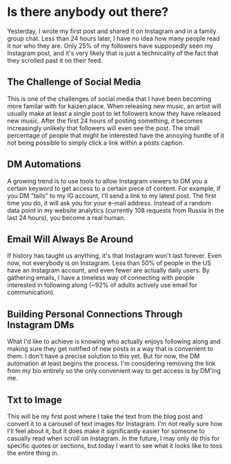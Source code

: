 # Is there anybody out there?

Yesterday, I wrote my first post and shared it on Instagram and in a family group chat. Less than 24 hours later, I have no idea how many people read it nor who they are. Only 25% of my followers have supposedly seen my Instagram post, and it's very likely that is just a technicality of the fact that they scrolled past it on their feed.

## The Challenge of Social Media

This is one of the challenges of social media that I have been becoming more familar with for kaizen.place. When releasing new music, an artist will usually make at least a single post to let followers know they have released new music. After the first 24 hours of posting something, it becomes increasingly unlikely that followers will even see the post. The small percentage of people that might be interested have the annoying hurdle of it not being possible to simply click a link within a posts caption.

## DM Automations

A growing trend is to use tools to allow Instagram viewers to DM you a certain keyword to get access to a certain piece of content. For example, if you DM "tails" to my IG account, I'll send a link to my latest post. The first time you do, it will ask you for your e-mail address. Instead of a random data point in my website analytics (currently 108 requests from Russia in the last 24 hours), you become a real human.

## Email Will Always Be Around

If history has taught us anything, it's that Instagram won't last forever. Even now, not everybody is on Instagram. Less than 50% of people in the US have an Instagram account, and even fewer are actually daily users. By gathering emails, I have a timeless way of connecting with people interested in following along (~92% of adults actively use email for communication).

## Building Personal Connections Through Instagram DMs

What I'd like to achieve is knowing who actually enjoys following along and making sure they get notified of new posts in a way that is convenient to them. I don't have a precise solution to this yet. But for now, the DM automation at least begins the process. I'm considering removing the link from my bio entirely so the only convenient way to get access is by DM'ing me.

## Txt to Image

This will be my first post where I take the text from the blog post and convert it to a carousel of text images for Instagram. I'm not really sure how I'll feel about it, but it does make it significantly easier for someone to casually read when scroll on Instagram. In the future, I may only do this for specific quotes or sections, but today I want to see what it looks like to toss the entire thing in.
